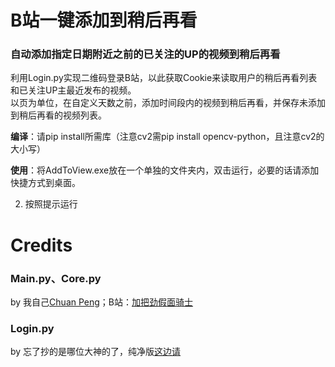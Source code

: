 # B站一键添加到稍后再看
### 自动添加指定日期附近之前的已关注的UP的视频到稍后再看
利用Login.py实现二维码登录B站，以此获取Cookie来读取用户的稍后再看列表和已关注UP主最近发布的视频。\
以页为单位，在自定义天数之前，添加时间段内的视频到稍后再看，并保存未添加到稍后再看的视频列表。


**编译**：请pip install所需库（注意cv2需pip install opencv-python，且注意cv2的大小写）

**使用**：将AddToView.exe放在一个单独的文件夹内，双击运行，必要的话请添加快捷方式到桌面。

2. 按照提示运行

# Credits
### Main.py、Core.py
by 我自己[Chuan Peng][1]；B站：[加把劲假面骑士][2]
### Login.py
by 忘了抄的是哪位大神的了，纯净版[这边请][3]


[1]: https://erichuanp.com
[2]: https://space.bilibili.com/4689754
[3]: https://github.com/CreeberSlime/Bilibili_Cookie_QRCodeLogin
